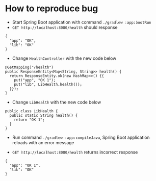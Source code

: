 # How to reproduce bug

* Start Spring Boot application with command `./gradlew :app:bootRun`
* `GET http://localhost:8080/health` should response

```
{
  "app": "OK",
  "lib": "OK"
}
```

* Change `HealthController` with the new code below

```
@GetMapping("/health")
public ResponseEntity<Map<String, String>> health() {
  return ResponseEntity.ok(new HashMap<>() {{
    put("app", "OK 1");
    put("lib", LibHealth.health());
  }});
}
```

* Change `LibHealth` with the new code below

```
public class LibHealth {
  public static String health() {
    return "OK 1";
  }
}
```

* Run command `./gradlew :app:compileJava`, Spring Boot application reloads with an error message

* `GET http://localhost:8080/health` returns incorrect response

```
{
  "app": "OK 1",
  "lib": "OK"
}
```
